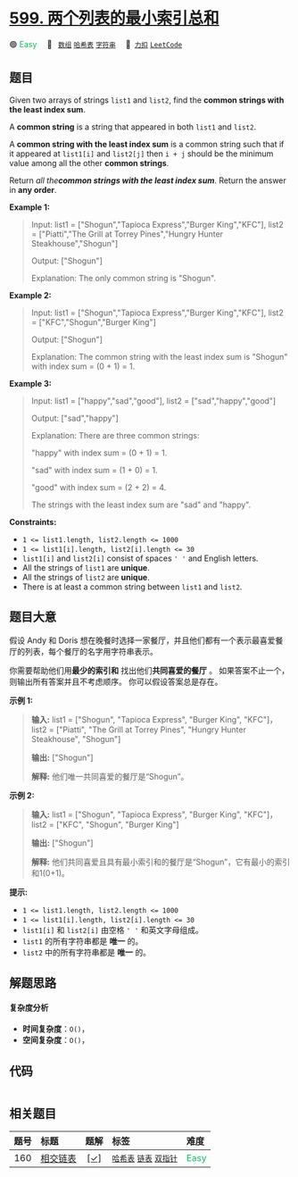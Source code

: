 # [599. 两个列表的最小索引总和](https://2xiao.github.io/leetcode-js/problem/0599.html)

🟢 <font color=#15bd66>Easy</font>&emsp; 🔖&ensp; [`数组`](/tag/array.md) [`哈希表`](/tag/hash-table.md) [`字符串`](/tag/string.md)&emsp; 🔗&ensp;[`力扣`](https://leetcode.cn/problems/minimum-index-sum-of-two-lists) [`LeetCode`](https://leetcode.com/problems/minimum-index-sum-of-two-lists)

## 题目

Given two arrays of strings `list1` and `list2`, find the **common strings
with the least index sum**.

A **common string** is a string that appeared in both `list1` and `list2`.

A **common string with the least index sum** is a common string such that if
it appeared at `list1[i]` and `list2[j]` then `i + j` should be the minimum
value among all the other **common strings**.

Return _all the**common strings with the least index sum**_. Return the answer
in **any order**.



**Example 1:**

> Input: list1 = ["Shogun","Tapioca Express","Burger King","KFC"], list2 = ["Piatti","The Grill at Torrey Pines","Hungry Hunter Steakhouse","Shogun"]
> 
> Output: ["Shogun"]
> 
> Explanation: The only common string is "Shogun".

**Example 2:**

> Input: list1 = ["Shogun","Tapioca Express","Burger King","KFC"], list2 = ["KFC","Shogun","Burger King"]
> 
> Output: ["Shogun"]
> 
> Explanation: The common string with the least index sum is "Shogun" with index sum = (0 + 1) = 1.

**Example 3:**

> Input: list1 = ["happy","sad","good"], list2 = ["sad","happy","good"]
> 
> Output: ["sad","happy"]
> 
> Explanation: There are three common strings:
> 
> "happy" with index sum = (0 + 1) = 1.
> 
> "sad" with index sum = (1 + 0) = 1.
> 
> "good" with index sum = (2 + 2) = 4.
> 
> The strings with the least index sum are "sad" and "happy".

**Constraints:**

  * `1 <= list1.length, list2.length <= 1000`
  * `1 <= list1[i].length, list2[i].length <= 30`
  * `list1[i]` and `list2[i]` consist of spaces `' '` and English letters.
  * All the strings of `list1` are **unique**.
  * All the strings of `list2` are **unique**.
  * There is at least a common string between `list1` and `list2`.


## 题目大意

假设 Andy 和 Doris 想在晚餐时选择一家餐厅，并且他们都有一个表示最喜爱餐厅的列表，每个餐厅的名字用字符串表示。

你需要帮助他们用**最少的索引和** 找出他们**共同喜爱的餐厅** 。 如果答案不止一个，则输出所有答案并且不考虑顺序。 你可以假设答案总是存在。



**示例 1:**

> 
> 
> 
> 
> 
> **输入:** list1 = ["Shogun", "Tapioca Express", "Burger King", "KFC"]，list2 = ["Piatti", "The Grill at Torrey Pines", "Hungry Hunter Steakhouse", "Shogun"]
> 
> **输出:** ["Shogun"]
> 
> **解释:** 他们唯一共同喜爱的餐厅是“Shogun”。
> 
> 

**示例 2:**

> 
> 
> 
> 
> 
> **输入:** list1 = ["Shogun", "Tapioca Express", "Burger King", "KFC"]，list2 = ["KFC", "Shogun", "Burger King"]
> 
> **输出:** ["Shogun"]
> 
> **解释:** 他们共同喜爱且具有最小索引和的餐厅是“Shogun”，它有最小的索引和1(0+1)。
> 
> 



**提示:**

  * `1 <= list1.length, list2.length <= 1000`
  * `1 <= list1[i].length, list2[i].length <= 30` 
  * `list1[i]` 和 `list2[i]` 由空格 `' '` 和英文字母组成。
  * `list1` 的所有字符串都是 **唯一** 的。
  * `list2` 中的所有字符串都是 **唯一** 的。


## 解题思路

#### 复杂度分析

- **时间复杂度**：`O()`，
- **空间复杂度**：`O()`，

## 代码

```javascript

```

## 相关题目

<!-- prettier-ignore -->
| 题号 | 标题 | 题解 | 标签 | 难度 |
| :------: | :------ | :------: | :------ | :------ |
| 160 | [相交链表](https://leetcode.com/problems/intersection-of-two-linked-lists) | [[✓]](/problem/0160.md) |  [`哈希表`](/tag/hash-table.md) [`链表`](/tag/linked-list.md) [`双指针`](/tag/two-pointers.md) | <font color=#15bd66>Easy</font> |